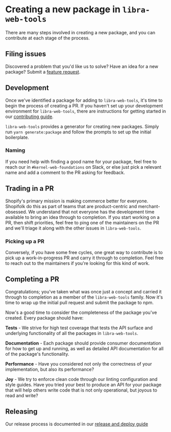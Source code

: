 # Creating a new package in `libra-web-tools`

There are many steps involved in creating a new package, and you can contribute at each stage of the process.

## Filing issues

Discovered a problem that you'd like us to solve? Have an idea for a new package?
Submit a [feature request](https://github.com/Shopify/libra-web-tools/issues/new?template=FEATURE_REQUEST.md).

## Development

Once we've identified a package for adding to `libra-web-tools`, it's time to begin the process of creating a PR. If you haven't set up your development environment for `libra-web-tools`, there are instructions for getting started in our [contributing guide](../../.github/CONTRIBUTING.md).

`libra-web-tools` provides a generator for creating new packages. Simply run `yarn generate:package` and follow the prompts to set up the initial boilerplate.

### Naming

If you need help with finding a good name for your package, feel free to reach our in `#kernel-web-foundations` on Slack, or else just pick a relevant name and add a comment to the PR asking for feedback.

## Trading in a PR

Shopify's primary mission is making commerce better for everyone. Shopifolk do this as part of teams that are product-centric and merchant-obsessed.
We understand that not everyone has the development time available to bring an idea through to completion.
If you start working on a PR, then shift priorities, feel free to ping one of the maintainers on the PR and we'll triage it along with the other issues in `libra-web-tools`.

### Picking up a PR

Conversely, if you have some free cycles, one great way to contribute is to pick up a work-in-progress PR and carry it through to completion. Feel free to reach out to the maintainers if you're looking for this kind of work.

## Completing a PR

Congratulations; you've taken what was once just a concept and carried it through to completion as a member of the `libra-web-tools` family. Now it's time to wrap up the initial pull request and submit the package to npm.

Now's a good time to consider the completeness of the package you've created. Every package should have:

**Tests** - We strive for high test coverage that tests the API surface and underlying functionality of all the packages in `libra-web-tools`.

**Documentation** - Each package should provide consumer documentation for how to get up and running, as well as detailed API documentation for all of the package's functionality.

**Performance** - Have you considered not only the correctness of your implementation, but also its performance?

**Joy** - We try to enforce clean code through our linting configuration and style guides. Have you tried your best to produce an API for your package that will help others write code that is not only operational, but joyous to read and write?

## Releasing

Our release process is documented in our [release and deploy guide](./release-and-deploy.md)
